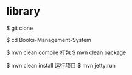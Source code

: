 # library
$ git clone 

$ cd Books-Management-System

$ mvn clean compile
打包
$ mvn clean package

$ mvn clean install
运行项目
$ mvn jetty:run